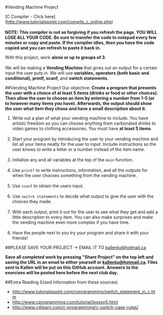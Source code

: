 #Vending Machine Project

[C Compiler - Click here] (http://www.tutorialspoint.com/compile_c_online.php)<br><br>
__NOTE: This compiler is not as forgiving if you refresh the page. YOU WILL LOSE ALL YOUR CODE. Be sure to transfer the code to notepad every few minutes or copy and paste. If the compiler idles, then you have the code copied and you can refresh to paste it back in.__

With this project, work __alone or up to groups of 3__. <br><br>
We will be making a __Vending Machine__ that gives out an output for a certain input the user puts in.
We will use __variables, operators (both basic and conditional), printf, scanf,__ and __switch statements__.

##Vending Machine Project
Our objective: __Create a program that presents the user with a choice of at least 5 items (drinks or food or other choices). Then allow the user to choose an item by entering a number from 1-5 (or to however many items you have). Afterwards, the output should show the user what item they chose and have a small description about it.__

1. Write out a plan of what your vending machine to include. You have artistic freedom so you can choose anything from carbonated drinks to video games to clothing accessories. You must have __at least 5 items__. <br><br>
2. Start your program by introducing the user to your vending machine and list all your items neatly for the user to input. Include instructions so the user knows to write a letter or a number instead of the item name.<br><br>
3. Initialize any and all variables at the top of the ```main``` function.<br><br>
4. Use ```printf``` to write instructions, information, and all the outputs for when the user chooses something from the vending machine.<br><br>
5. Use ```scanf``` to obtain the users input.<br><br>
6. Use ```switch statements``` to decide what output to give the user with the choices they made.<br><br>
7. With each output, print it out for the user to see what they get and add a little description to every item. You can also make surprises and make the vending machine even more complex if you have time.<br><br>
8. Have the people next to you try your program and share it with your friends!

##PLEASE SAVE YOUR PROJECT -> EMAIL IT TO kallentu@hotmail.ca

__Save all completed work by pressing "Share Project" on the top left and saving the URL in an email to either yourself or kallentu@hotmail.ca. Files sent to Kallen will be put on this GitHub account. Answers to the exercises will be posted here before the next club day.__

##Extra Reading (Used information from these sources)
* http://www.tutorialspoint.com/cprogramming/switch_statement_in_c.htm
* http://www.cprogramming.com/tutorial/lesson5.html
* http://www.c4learn.com/c-programming/c-switch-case-rules/
